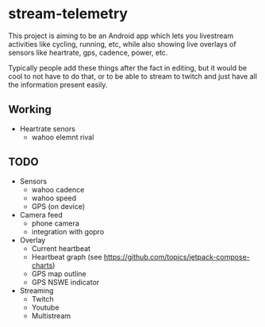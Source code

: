 # stream-telemetry
This project is aiming to be an Android app which lets you livestream activities like cycling,
running, etc, while also showing live overlays of sensors like heartrate, gps, cadence, power, etc.

Typically people add these things after the fact in editing, but it would be cool to not have to do
that, or to be able to stream to twitch and just have all the information present easily.

## Working
- Heartrate senors
  - wahoo elemnt rival

## TODO
- Sensors
  - wahoo cadence
  - wahoo speed
  - GPS (on device)
- Camera feed
  - phone camera
  - integration with gopro
- Overlay
  - Current heartbeat
  - Heartbeat graph (see https://github.com/topics/jetpack-compose-charts)
  - GPS map outline
  - GPS NSWE indicator
- Streaming
  - Twitch
  - Youtube
  - Multistream